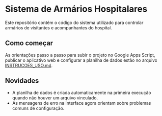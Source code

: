 # Sistema de Armários Hospitalares

Este repositório contém o código do sistema utilizado para controlar armários de visitantes e acompanhantes do hospital.

## Como começar

As orientações passo a passo para subir o projeto no Google Apps Script, publicar o aplicativo web e configurar a planilha de dados estão no arquivo [INSTRUCOES_USO.md](INSTRUCOES_USO.md).

## Novidades

- A planilha de dados é criada automaticamente na primeira execução quando não houver um arquivo vinculado.
- As mensagens de erro na interface agora orientam sobre problemas comuns de configuração.
